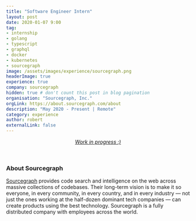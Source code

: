 ```yaml
---
title: "Software Engineer Intern"
layout: post
date: 2020-01-07 9:00
tag:
- internship
- golang
- typescript
- graphql
- docker
- kubernetes
- sourcegraph
image: /assets/images/experience/sourcegraph.png
headerImage: true
experience: true
company: sourcegraph
hidden: true # don't count this post in blog pagination
organisation: "Sourcegraph, Inc."
orgLink: https://about.sourcegraph.com/about
description: "May 2020 - Present | Remote"
category: experience
author: robert
externalLink: false
---
```


<p align="center">
    <i><a href="https://github.com/search?p=1&q=org%3Asourcegraph+author%3Abobheadxi+is%3Amerged&type=Issues">Work in progress :)</a></i>
</p>

<br />

### About Sourcegraph

[Sourcegraph](https://about.sourcegraph.com/about) provides code search and intelligence on the web
across massive collections of codebases. Their long-term vision is to make it so everyone, in every
community, in every country, and in every industry — not just the ones working at the half-dozen
dominant tech companies — can create products using the best technology. Sourcegraph is a fully
distributed company with employees across the world.
